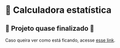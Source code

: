 # 🧮 Calculadora estatística

## 🚧 Projeto quase finalizado 🚧

Caso queira ver como está ficando, acesse [esse link](https://calculadora-estatistica-one.vercel.app).
